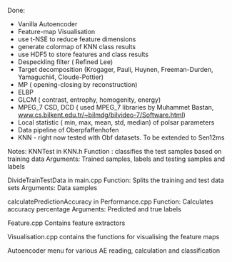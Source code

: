Done:
* Vanilla Autoencoder 
* Feature-map Visualisation
* use t-NSE to reduce feature dimensions
* generate colormap of KNN class results
* use HDF5 to store features and class results
* Despeckling filter ( Refined Lee)
* Target decomposition (Krogager, Pauli, Huynen, Freeman-Durden, Yamaguchi4, Cloude-Pottier)
* MP ( opening-closing by reconstruction)
* ELBP
* GLCM ( contrast, entrophy, homogenity, energy)
* MPEG_7 CSD, DCD ( used MPEG_7 libraries by Muhammet Bastan, www.cs.bilkent.edu.tr/~bilmdg/bilvideo-7/Software.html)
* Local statistic ( min, max, mean, std, median) of polsar parameters
* Data pipeline of Oberpfaffenhofen
* KNN - right now tested with Obf datasets. To be extended to Sen12ms



Notes:
KNNTest in KNN.h Function : classifies the test samples based on training data Arguments: Trained samples, labels and testing samples and labels

DivideTrainTestData in main.cpp Function: Splits the training and test data sets Arguments: Data samples

calculatePredictionAccuracy in Performance.cpp Function: Calculates accuracy percentage Arguments: Predicted and true labels

Feature.cpp Contains feature extractors

Visualisation.cpp contains the functions for visualising the feature maps

Autoencoder menu for various AE reading, calculation and classification
